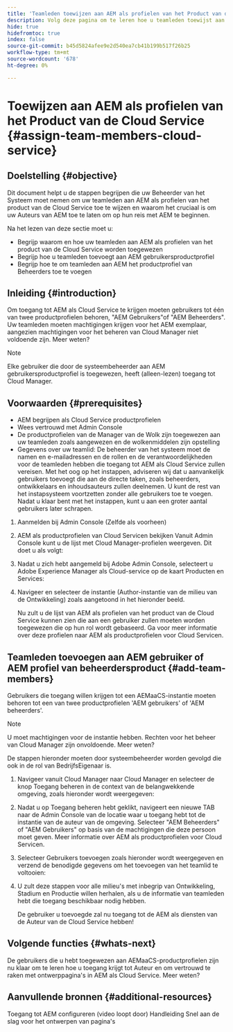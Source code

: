 ```yaml
---
title: 'Teamleden toewijzen aan AEM als profielen van het Product van de Cloud Service '
description: Volg deze pagina om te leren hoe u teamleden toewijst aan AEM als profielen van het Product van de Cloud Service
hide: true
hidefromtoc: true
index: false
source-git-commit: b45d5824afee9e2d540ea7cb41b199b517f26b25
workflow-type: tm+mt
source-wordcount: '678'
ht-degree: 0%

---
```



# Toewijzen aan AEM als profielen van het Product van de Cloud Service {#assign-team-members-cloud-service}

## Doelstelling {#objective}

Dit document helpt u de stappen begrijpen die uw Beheerder van het Systeem moet nemen om uw teamleden aan AEM als profielen van het product van de Cloud Service toe te wijzen en waarom het cruciaal is om uw Auteurs van AEM toe te laten om op hun reis met AEM te beginnen.

Na het lezen van deze sectie moet u:

* Begrijp waarom en hoe uw teamleden aan AEM als profielen van het product van de Cloud Service worden toegewezen
* Begrijp hoe u teamleden toevoegt aan AEM gebruikersproductprofiel
* Begrijp hoe te om teamleden aan AEM het productprofiel van Beheerders toe te voegen


## Inleiding {#introduction}

Om toegang tot AEM als Cloud Service te krijgen moeten gebruikers tot één van twee productprofielen behoren, &quot;AEM Gebruikers&quot;of &quot;AEM Beheerders&quot;. Uw teamleden moeten machtigingen krijgen voor het AEM exemplaar, aangezien machtigingen voor het beheren van Cloud Manager niet voldoende zijn. Meer weten?

>[!NOTE]
>Elke gebruiker die door de systeembeheerder aan AEM gebruikersproductprofiel is toegewezen, heeft (alleen-lezen) toegang tot Cloud Manager.

## Voorwaarden {#prerequisites}

* AEM begrijpen als Cloud Service productprofielen
* Wees vertrouwd met Admin Console
* De productprofielen van de Manager van de Wolk zijn toegewezen aan uw teamleden zoals aangewezen en de wolkenmiddelen zijn opstelling
* Gegevens over uw teamlid: De beheerder van het systeem moet de namen en e-mailadressen en de rollen en de verantwoordelijkheden voor de teamleden hebben die toegang tot AEM als Cloud Service zullen vereisen. Met het oog op het instappen, adviseren wij dat u aanvankelijk gebruikers toevoegt die aan de directe taken, zoals beheerders, ontwikkelaars en inhoudsauteurs zullen deelnemen. U kunt de rest van het instapsysteem voortzetten zonder alle gebruikers toe te voegen. Nadat u klaar bent met het instappen, kunt u aan een groter aantal gebruikers later schrapen.


1. Aanmelden bij Admin Console
(Zelfde als voorheen)

1. AEM als productprofielen van Cloud Servicen bekijken
Vanuit Admin Console kunt u de lijst met Cloud Manager-profielen weergeven. Dit doet u als volgt:

1. Nadat u zich hebt aangemeld bij Adobe Admin Console, selecteert u Adobe Experience Manager als Cloud-service op de kaart Producten en Services:

1. Navigeer en selecteer de instantie (Author-instantie van de milieu van de Ontwikkeling) zoals aangetoond in het hieronder beeld.



   Nu zult u de lijst van AEM als profielen van het product van de Cloud Service kunnen zien die aan een gebruiker zullen moeten worden toegewezen die op hun rol wordt gebaseerd. Ga voor meer informatie over deze profielen naar AEM als productprofielen voor Cloud Servicen.




## Teamleden toevoegen aan AEM gebruiker of AEM profiel van beheerdersproduct {#add-team-members}

Gebruikers die toegang willen krijgen tot een AEMaaCS-instantie moeten behoren tot een van twee productprofielen &#39;AEM gebruikers&#39; of &#39;AEM beheerders&#39;.

>[!NOTE]
>U moet machtigingen voor de instantie hebben. Rechten voor het beheer van Cloud Manager zijn onvoldoende. Meer weten?

De stappen hieronder moeten door systeembeheerder worden gevolgd die ook in de rol van BedrijfsEigenaar is.

1. Navigeer vanuit Cloud Manager naar Cloud Manager en selecteer de knop Toegang beheren in de context van de belangwekkende omgeving, zoals hieronder wordt weergegeven:

1. Nadat u op Toegang beheren hebt geklikt, navigeert een nieuwe TAB naar de Admin Console van de locatie waar u toegang hebt tot de instantie van de auteur van de omgeving. Selecteer &quot;AEM Beheerders&quot; of &quot;AEM Gebruikers&quot; op basis van de machtigingen die deze persoon moet geven. Meer informatie over AEM als productprofielen voor Cloud Servicen.

1. Selecteer Gebruikers toevoegen zoals hieronder wordt weergegeven en verzend de benodigde gegevens om het toevoegen van het teamlid te voltooien:


1. U zult deze stappen voor alle milieu&#39;s met inbegrip van Ontwikkeling, Stadium en Productie willen herhalen, als u de informatie van teamleden hebt die toegang beschikbaar nodig hebben.

   De gebruiker u toevoegde zal nu toegang tot de AEM als diensten van de Auteur van de Cloud Service hebben!


## Volgende functies {#whats-next}

De gebruikers die u hebt toegewezen aan AEMaaCS-productprofielen zijn nu klaar om te leren hoe u toegang krijgt tot Auteur en om vertrouwd te raken met ontwerppagina&#39;s in AEM als Cloud Service. Meer weten?

## Aanvullende bronnen {#additional-resources}

Toegang tot AEM configureren (video loopt door)
Handleiding Snel aan de slag voor het ontwerpen van pagina&#39;s
